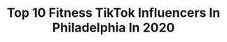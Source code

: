 ---
title: Top 10 Fitness TikTok Influencers In Philadelphia In 2020
description: >-
  Find top fitness TikTok influencers in Philadelphia in 2020. Most popular hashtags: #fyp #fitness #foryou #foryoupage.
platform: TikTok
hits: 6
text_top: See the most popular TikTok influencers on inBeat.
text_bottom: Our database aggregates 6 TikTok influencers like this in Philadelphia, United States for you to work with.
profiles:
  - username: "darrylevanetich"
    fullname: >-
      Darryl Evanetich
    bio: >-
      
    location: "United States"
    followers: 3359
    engagement: 408
    commentsToLikes: 0.050761
    id: ck9773xdy2mj10j78i4hbegbm
    verified: false
    hashtags: "#slc, #utah, #duet, #fyp"
  - username: "markbullet"
    fullname: >-
      Mark Bullet
    bio: >-
      Philadelphia IG: @markbullet
    location: "United States"
    followers: 4678
    engagement: 724
    commentsToLikes: 0.102236
    id: ckb96zn1ap9h50j23p5nxhv5e
    verified: false
    hashtags: "#1975, #fyp, #matthealy, #duet"
  - username: "taravision"
    fullname: >-
      Tara
    bio: >-
      Social Media Personality & Entertainment Producer. Snap/Twitter: TheRealTara
    location: "United States"
    followers: 11700
    engagement: 1875
    commentsToLikes: 0.018763
    id: ck8z1pe8i2e060j78onrs701y
    verified: false
    hashtags: "#welcometojurassicpark, #universal, #dinosaur, #philly"
  - username: "therealrasberry"
    fullname: >-
      Jonmarc Rasberry
    bio: >-
      Teaching, Logos, Sports Venmo: Jonmarc-Rasberry ⬇️Link to My RedBubble⬇️
    location: "United States"
    followers: 24000
    engagement: 838
    commentsToLikes: 0.127415
    id: ckcur2kwvji9f0j236hr9i4qo
    verified: false
    hashtags: "#logo, #expressieyourself, #myhobby, #underratedartist"
  - username: "nickertease"
    fullname: >-
      Nick Ortiz
    bio: >-
      💁‍♂️Boring human 🏃🏻Subpar parkour 📬knickertease@gmail
    location: "United States"
    followers: 261908
    engagement: 1276
    commentsToLikes: 0.009500
    id: ck9k55m32vhom0j78xddicm9c
    verified: false
    hashtags: "#parkour, #happyathome, #advice, #safehands"
  - username: "jimmac__"
    fullname: >-
      jimmac__
    bio: >-
      that one asian guy #marinecorps .. p;s follow me on instagram @jimmac__
    location: "United States"
    followers: 13800
    engagement: 543
    commentsToLikes: 0.009452
    id: ckb9vetynumvt0j23qra4qe9c
    verified: false
    hashtags: "#viral, #foryou, #marinecorps, #coronavirus"
  - username: "fitness"
    fullname: >-
      fitness
    bio: >-
      The official @fitness community!💪 Follow for more workouts!🏋️‍♂️ by @Squats
    location: "United States"
    followers: 246200
    engagement: 505
    commentsToLikes: 0.007495
    id: ckbb1sa6us5u20j23qu23dv7k
    verified: false
    hashtags: "#foryou, #foryoupage, #fyp, #fitness"
  - username: "justakayday"
    fullname: >-
      Kay Mejia
    bio: >-
      Nerd...26...Fitness You’re never alone! 🖤
    location: "United States"
    followers: 15000
    engagement: 2468
    commentsToLikes: 0.206930
    id: ckbace1l04urc0j23dv1mpj5m
    verified: false
    hashtags: "#warzone, #fyp, #cod, #mentalhealthmatters"
  - username: "jasonstotz"
    fullname: >-
      Jason Stotz
    bio: >-
      Wellness and Fitness Coach CEO of ‘The River’ Dance Sexy, Silly, Spiritual
    location: "United States"
    followers: 99700
    engagement: 1975
    commentsToLikes: 0.037503
    id: ckc8ae8ak75te0j23dwky6hds
    verified: false
    hashtags: "#bluewave, #redbulldanceyourstyle, #byedon, #biden2020"
  - username: "mackenzie_epperson"
    fullname: >-
      Mackenzie
    bio: >-
      Mama to Oakley Health, fitness, motherhood Liquid IV link
    location: "United States"
    followers: 68900
    engagement: 2129
    commentsToLikes: 0.038414
    id: ckb9noodbhk8q0j2365iginqq
    verified: false
    hashtags: "#veganfoodie, #vegan, #fypp, #fitmamas"
---